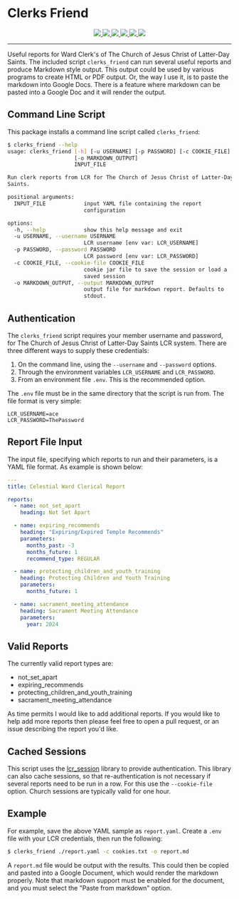 # Clerks Friend

<p align="center">
    <a href="https://clerks-friend.readthedocs.io/en/stable/">
        <img src="https://img.shields.io/readthedocs/clerks-friend"/>
    </a>
    <a href="https://pypi.org/project/clerks-friend/">
        <img src="https://img.shields.io/pypi/v/clerks-friend"/>
    </a>
    <a href="https://pypi.org/project/clerks-friend/">
        <img src="https://img.shields.io/pypi/wheel/clerks-friend"/>
    </a>
    <a href="https://pypi.org/project/clerks-friend/">
        <img src="https://img.shields.io/pypi/pyversions/clerks-friend"/>
    </a>
    <a href="https://github.com/IsaacsLab42/clerks_friend/">
        <img src="https://img.shields.io/github/license/IsaacsLab42/clerks_friend"/>
    </a>
    <a href="https://black.readthedocs.io/en/stable/">
        <img src="https://img.shields.io/badge/code_style-black-black"/>
    </a>
</p>

---

Useful reports for Ward Clerk's of The Church of Jesus Christ of Latter-Day Saints. The
included script `clerks_friend` can run several useful reports and produce Markdown
style output. This output could be used by various programs to create HTML or PDF
output. Or, the way I use it, is to paste the markdown into Google Docs. There is a
feature where markdown can be pasted into a Google Doc and it will render the output.

## Command Line Script

This package installs a command line script called `clerks_friend`:

```bash
$ clerks_friend --help
usage: clerks_friend [-h] [-u USERNAME] [-p PASSWORD] [-c COOKIE_FILE]
                     [-o MARKDOWN_OUTPUT]
                     INPUT_FILE

Run clerk reports from LCR for The Church of Jesus Christ of Latter-Day
Saints.

positional arguments:
  INPUT_FILE            input YAML file containing the report
                        configuration

options:
  -h, --help            show this help message and exit
  -u USERNAME, --username USERNAME
                        LCR username [env var: LCR_USERNAME]
  -p PASSWORD, --password PASSWORD
                        LCR password [env var: LCR_PASSWORD]
  -c COOKIE_FILE, --cookie-file COOKIE_FILE
                        cookie jar file to save the session or load a
                        saved session
  -o MARKDOWN_OUTPUT, --output MARKDOWN_OUTPUT
                        output file for markdown report. Defaults to
                        stdout.
```

## Authentication

The `clerks_friend` script requires your member username and password, for The Church of
Jesus Christ of Latter-Day Saints LCR system. There are three different ways to supply
these credentials:

1. On the command line, using the `--username` and `--password` options.
2. Through the environment variables `LCR_USERNAME` and `LCR_PASSWORD`.
3. From an environment file `.env`. This is the recommended option.

The `.env` file must be in the same directory that the script is run from. The file format is very simple:

```
LCR_USERNAME=ace
LCR_PASSWORD=ThePassword
```

## Report File Input

The input file, specifying which reports to run and their parameters, is a YAML file
format. As example is shown below:

```yaml
---
title: Celestial Ward Clerical Report

reports:
  - name: not_set_apart
    heading: Not Set Apart

  - name: expiring_recommends
    heading: "Expiring/Expired Temple Recommends"
    parameters:
      months_past: -3
      months_future: 1
      recommend_type: REGULAR

  - name: protecting_children_and_youth_training
    heading: Protecting Children and Youth Training
    parameters:
      months_future: 1

  - name: sacrament_meeting_attendance
    heading: Sacrament Meeting Attendance
    parameters:
      year: 2024
```

## Valid Reports

The currently valid report types are:

* not_set_apart
* expiring_recommends
* protecting_children_and_youth_training
* sacrament_meeting_attendance

As time permits I would like to add additional reports. If you would like to help add
more reports then please feel free to open a pull request, or an issue describing the
report you'd like.


## Cached Sessions

This script uses the [lcr_session](https://github.com/IsaacsLab42/lcr_session) library
to provide authentication. This library can also cache sessions, so that
re-authentication is not necessary if several reports need to be run in a row. For this
use the `--cookie-file` option. Church sessions are typically valid for one hour.


## Example

For example, save the above YAML sample as `report.yaml`. Create a `.env` file with your
LCR credentials, then run the following:

```bash
$ clerks_friend ./report.yaml -c cookies.txt -o report.md
```

A `report.md` file would be output with the results. This could then be copied and
pasted into a Google Document, which would render the markdown properly. Note that
markdown support must be enabled for the document, and you must select the "Paste from
markdown" option.
